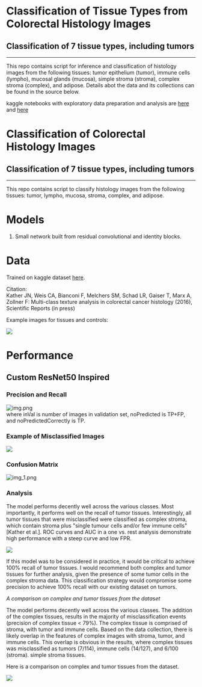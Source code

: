 # Classification of Tissue Types from Colorectal Histology Images
## Classification of 7 tissue types, including tumors
___

This repo contains script for inference and classification of histology images from the following tissues:
tumor epithelium (tumor), immune cells (lympho), mucosal glands (mucosa), simple stroma (stroma), complex stroma 
(complex), and adipose. Details abot the data and its collections can be found in the source
below.

kaggle notebooks with exploratory data preparation and analysis are [here](https://www.kaggle.com/code/hectorlopezhernandez/colorectalhistologymodel)
and [here](https://www.kaggle.com/code/hectorlopezhernandez/analysis-colorectaldata)

# Classification of Colorectal Histology Images
## Classification of 7 tissue types, including tumors
___

This repo contains script to classify histology images from the following tissues:
tumor, lympho, mucosa, stroma, complex, and adipose.


# Models
1) Small network built from residual convolutional and identity blocks.

# Data

Trained on kaggle dataset [here](https://www.kaggle.com/datasets/kmader/colorectal-histology-mnist).
  
Citation:  
Kather JN, Weis CA, Bianconi F, Melchers SM, Schad LR, Gaiser T, Marx A, Zollner F: Multi-class texture analysis in colorectal cancer histology (2016), Scientific Reports (in press)

Example images for tissues and controls:  

![](Images/example_tissues.png)
# Performance
## Custom ResNet50 Inspired
### Precision and Recall
![img.png](Images/img.png)  
where inVal is number of images in validation set, noPredicted is TP+FP, and noPredictedCorrectly is TP.
### Example of Misclassified Images
![](Images/misclassified_tissues.png)
### Confusion Matrix
![img_1.png](Images/img_1.png)
### Analysis
The model performs decently well across the various classes. Most importantly, it performs well on the
recall of tumor tissues. Interestingly, all tumor tissues that were misclassified were classified as complex stroma, which
contain stroma plus "single tumour cells and/or few immune cells"[Kather et al.]. ROC curves and AUC in a one vs. rest analysis
demonstrate high performance with a steep curve and low FPR. 

![](Images/ROCcurveOvR.png)

If this model was to be considered in practice, it would be critical to achieve 100% recall of tumor tissues. I would
recommend both complex and tumor tissues for further analysis, given the presence of some tumor cells in the complex stroma
data. This classification strategy would compromise some precision to achieve 100% recall with our existing dataset 
on tumors. 

*A comparison on complex and tumor tissues from the dataset*  

The model performs decently well across the various classes. The addition of the complex 
tissues, results in the majority of misclassification events (precision of complex tissue < 79%). The complex tissue
is comprised of stroma, with tumor and immune cells. Based on the data collection, there is likely overlap in the features 
of complex images with stroma, tumor, and immune cells. This overlap is obvious in the results, where complex tissues
was misclassified as tumors (7/114), immune cells (14/127), and 6/100 (stroma). 
simple stroma tissues.

Here is a comparison on complex and tumor tissues from the dataset.  

![](Images/ComplexTissues.png)